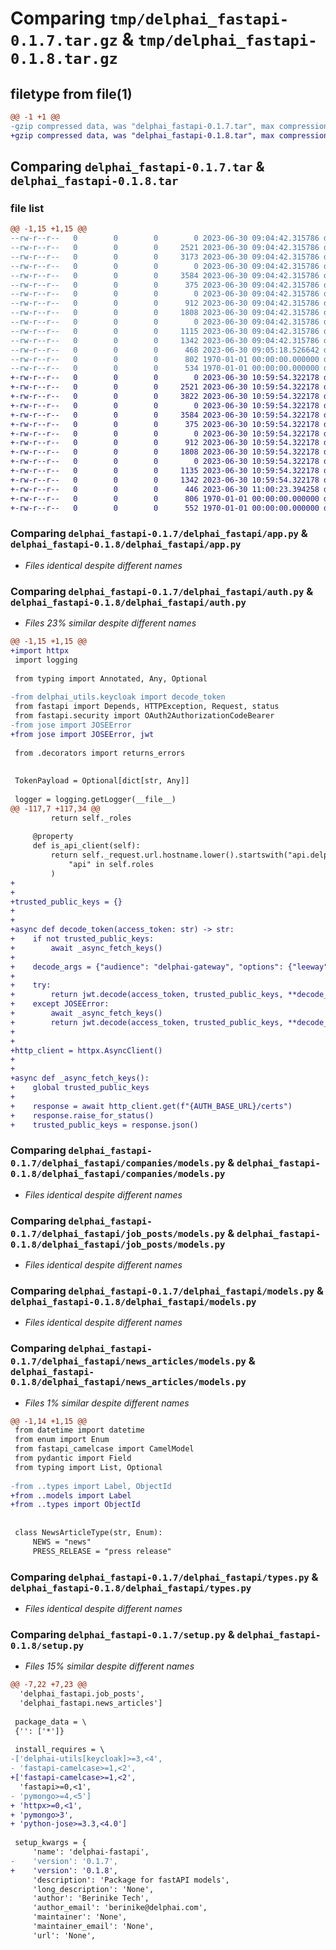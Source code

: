 # Comparing `tmp/delphai_fastapi-0.1.7.tar.gz` & `tmp/delphai_fastapi-0.1.8.tar.gz`

## filetype from file(1)

```diff
@@ -1 +1 @@
-gzip compressed data, was "delphai_fastapi-0.1.7.tar", max compression
+gzip compressed data, was "delphai_fastapi-0.1.8.tar", max compression
```

## Comparing `delphai_fastapi-0.1.7.tar` & `delphai_fastapi-0.1.8.tar`

### file list

```diff
@@ -1,15 +1,15 @@
--rw-r--r--   0        0        0        0 2023-06-30 09:04:42.315786 delphai_fastapi-0.1.7/delphai_fastapi/__init__.py
--rw-r--r--   0        0        0     2521 2023-06-30 09:04:42.315786 delphai_fastapi-0.1.7/delphai_fastapi/app.py
--rw-r--r--   0        0        0     3173 2023-06-30 09:04:42.315786 delphai_fastapi-0.1.7/delphai_fastapi/auth.py
--rw-r--r--   0        0        0        0 2023-06-30 09:04:42.315786 delphai_fastapi-0.1.7/delphai_fastapi/companies/__init__.py
--rw-r--r--   0        0        0     3584 2023-06-30 09:04:42.315786 delphai_fastapi-0.1.7/delphai_fastapi/companies/models.py
--rw-r--r--   0        0        0      375 2023-06-30 09:04:42.315786 delphai_fastapi-0.1.7/delphai_fastapi/decorators.py
--rw-r--r--   0        0        0        0 2023-06-30 09:04:42.315786 delphai_fastapi-0.1.7/delphai_fastapi/job_posts/__init__.py
--rw-r--r--   0        0        0      912 2023-06-30 09:04:42.315786 delphai_fastapi-0.1.7/delphai_fastapi/job_posts/models.py
--rw-r--r--   0        0        0     1808 2023-06-30 09:04:42.315786 delphai_fastapi-0.1.7/delphai_fastapi/models.py
--rw-r--r--   0        0        0        0 2023-06-30 09:04:42.315786 delphai_fastapi-0.1.7/delphai_fastapi/news_articles/__init__.py
--rw-r--r--   0        0        0     1115 2023-06-30 09:04:42.315786 delphai_fastapi-0.1.7/delphai_fastapi/news_articles/models.py
--rw-r--r--   0        0        0     1342 2023-06-30 09:04:42.315786 delphai_fastapi-0.1.7/delphai_fastapi/types.py
--rw-r--r--   0        0        0      468 2023-06-30 09:05:18.526642 delphai_fastapi-0.1.7/pyproject.toml
--rw-r--r--   0        0        0      802 1970-01-01 00:00:00.000000 delphai_fastapi-0.1.7/setup.py
--rw-r--r--   0        0        0      534 1970-01-01 00:00:00.000000 delphai_fastapi-0.1.7/PKG-INFO
+-rw-r--r--   0        0        0        0 2023-06-30 10:59:54.322178 delphai_fastapi-0.1.8/delphai_fastapi/__init__.py
+-rw-r--r--   0        0        0     2521 2023-06-30 10:59:54.322178 delphai_fastapi-0.1.8/delphai_fastapi/app.py
+-rw-r--r--   0        0        0     3822 2023-06-30 10:59:54.322178 delphai_fastapi-0.1.8/delphai_fastapi/auth.py
+-rw-r--r--   0        0        0        0 2023-06-30 10:59:54.322178 delphai_fastapi-0.1.8/delphai_fastapi/companies/__init__.py
+-rw-r--r--   0        0        0     3584 2023-06-30 10:59:54.322178 delphai_fastapi-0.1.8/delphai_fastapi/companies/models.py
+-rw-r--r--   0        0        0      375 2023-06-30 10:59:54.322178 delphai_fastapi-0.1.8/delphai_fastapi/decorators.py
+-rw-r--r--   0        0        0        0 2023-06-30 10:59:54.322178 delphai_fastapi-0.1.8/delphai_fastapi/job_posts/__init__.py
+-rw-r--r--   0        0        0      912 2023-06-30 10:59:54.322178 delphai_fastapi-0.1.8/delphai_fastapi/job_posts/models.py
+-rw-r--r--   0        0        0     1808 2023-06-30 10:59:54.322178 delphai_fastapi-0.1.8/delphai_fastapi/models.py
+-rw-r--r--   0        0        0        0 2023-06-30 10:59:54.322178 delphai_fastapi-0.1.8/delphai_fastapi/news_articles/__init__.py
+-rw-r--r--   0        0        0     1135 2023-06-30 10:59:54.322178 delphai_fastapi-0.1.8/delphai_fastapi/news_articles/models.py
+-rw-r--r--   0        0        0     1342 2023-06-30 10:59:54.322178 delphai_fastapi-0.1.8/delphai_fastapi/types.py
+-rw-r--r--   0        0        0      446 2023-06-30 11:00:23.394258 delphai_fastapi-0.1.8/pyproject.toml
+-rw-r--r--   0        0        0      806 1970-01-01 00:00:00.000000 delphai_fastapi-0.1.8/setup.py
+-rw-r--r--   0        0        0      552 1970-01-01 00:00:00.000000 delphai_fastapi-0.1.8/PKG-INFO
```

### Comparing `delphai_fastapi-0.1.7/delphai_fastapi/app.py` & `delphai_fastapi-0.1.8/delphai_fastapi/app.py`

 * *Files identical despite different names*

### Comparing `delphai_fastapi-0.1.7/delphai_fastapi/auth.py` & `delphai_fastapi-0.1.8/delphai_fastapi/auth.py`

 * *Files 23% similar despite different names*

```diff
@@ -1,15 +1,15 @@
+import httpx
 import logging
 
 from typing import Annotated, Any, Optional
 
-from delphai_utils.keycloak import decode_token
 from fastapi import Depends, HTTPException, Request, status
 from fastapi.security import OAuth2AuthorizationCodeBearer
-from jose import JOSEError
+from jose import JOSEError, jwt
 
 from .decorators import returns_errors
 
 
 TokenPayload = Optional[dict[str, Any]]
 
 logger = logging.getLogger(__file__)
@@ -117,7 +117,34 @@
         return self._roles
 
     @property
     def is_api_client(self):
         return self._request.url.hostname.lower().startswith("api.delphai") and (
             "api" in self.roles
         )
+
+
+trusted_public_keys = {}
+
+
+async def decode_token(access_token: str) -> str:
+    if not trusted_public_keys:
+        await _async_fetch_keys()
+
+    decode_args = {"audience": "delphai-gateway", "options": {"leeway": 10}}
+
+    try:
+        return jwt.decode(access_token, trusted_public_keys, **decode_args)
+    except JOSEError:
+        await _async_fetch_keys()
+        return jwt.decode(access_token, trusted_public_keys, **decode_args)
+
+
+http_client = httpx.AsyncClient()
+
+
+async def _async_fetch_keys():
+    global trusted_public_keys
+
+    response = await http_client.get(f"{AUTH_BASE_URL}/certs")
+    response.raise_for_status()
+    trusted_public_keys = response.json()
```

### Comparing `delphai_fastapi-0.1.7/delphai_fastapi/companies/models.py` & `delphai_fastapi-0.1.8/delphai_fastapi/companies/models.py`

 * *Files identical despite different names*

### Comparing `delphai_fastapi-0.1.7/delphai_fastapi/job_posts/models.py` & `delphai_fastapi-0.1.8/delphai_fastapi/job_posts/models.py`

 * *Files identical despite different names*

### Comparing `delphai_fastapi-0.1.7/delphai_fastapi/models.py` & `delphai_fastapi-0.1.8/delphai_fastapi/models.py`

 * *Files identical despite different names*

### Comparing `delphai_fastapi-0.1.7/delphai_fastapi/news_articles/models.py` & `delphai_fastapi-0.1.8/delphai_fastapi/news_articles/models.py`

 * *Files 1% similar despite different names*

```diff
@@ -1,14 +1,15 @@
 from datetime import datetime
 from enum import Enum
 from fastapi_camelcase import CamelModel
 from pydantic import Field
 from typing import List, Optional
 
-from ..types import Label, ObjectId
+from ..models import Label
+from ..types import ObjectId
 
 
 class NewsArticleType(str, Enum):
     NEWS = "news"
     PRESS_RELEASE = "press release"
```

### Comparing `delphai_fastapi-0.1.7/delphai_fastapi/types.py` & `delphai_fastapi-0.1.8/delphai_fastapi/types.py`

 * *Files identical despite different names*

### Comparing `delphai_fastapi-0.1.7/setup.py` & `delphai_fastapi-0.1.8/setup.py`

 * *Files 15% similar despite different names*

```diff
@@ -7,22 +7,23 @@
  'delphai_fastapi.job_posts',
  'delphai_fastapi.news_articles']
 
 package_data = \
 {'': ['*']}
 
 install_requires = \
-['delphai-utils[keycloak]>=3,<4',
- 'fastapi-camelcase>=1,<2',
+['fastapi-camelcase>=1,<2',
  'fastapi>=0,<1',
- 'pymongo>=4,<5']
+ 'httpx>=0,<1',
+ 'pymongo>3',
+ 'python-jose>=3.3,<4.0']
 
 setup_kwargs = {
     'name': 'delphai-fastapi',
-    'version': '0.1.7',
+    'version': '0.1.8',
     'description': 'Package for fastAPI models',
     'long_description': 'None',
     'author': 'Berinike Tech',
     'author_email': 'berinike@delphai.com',
     'maintainer': 'None',
     'maintainer_email': 'None',
     'url': 'None',
```

